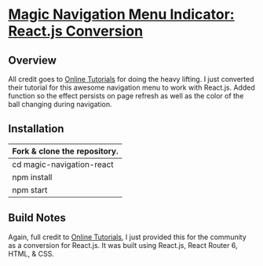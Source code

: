 # [Magic Navigation Menu Indicator: React.js Conversion](https://youtu.be/ArTVfdHOB-M)

## Overview
All credit goes to [Online Tutorials](https://www.youtube.com/channel/UCbwXnUipZsLfUckBPsC7Jog) for doing the heavy lifting.
I just converted their tutorial for this awesome navigation menu to work with React.js. Added function so the effect persists
on page refresh as well as the color of the ball changing during navigation.

## Installation
Fork & clone the repository. |
---------------------------- |
cd magic-navigation-react    |
npm install                  |
npm start                    |

## Build Notes
Again, full credit to [Online Tutorials](https://www.youtube.com/channel/UCbwXnUipZsLfUckBPsC7Jog), I just provided this
for the community as a conversion for React.js. It was built using React.js, React Router 6, HTML, & CSS.
